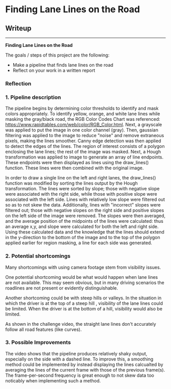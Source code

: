 # **Finding Lane Lines on the Road** 

## Writeup

---

**Finding Lane Lines on the Road**

The goals / steps of this project are the following:
* Make a pipeline that finds lane lines on the road
* Reflect on your work in a written report

### Reflection

### 1. Pipeline description

The pipeline begins by determining color thresholds to identify and mask colors appropriately. To identify yellow, orange, and white lane lines while masking the gray/black road, the RGB Color Codes Chart was referenced: https://www.rapidtables.com/web/color/RGB_Color.html. Next, a grayscale was applied to put the image in one color channel (gray). Then, gaussian filtering was applied to the image to reduce "noise" and remove extraneous pixels, making the lines smoother. Canny edge detection was then applied to detect the edges of the lines. The region of interest consists of a polygon enclosing the lane lines; the rest of the image was masked. Next, a Hough transformation was applied to image to generate an array of line endpoints. These endpoints were then displayed as lines using the draw_lines() function. These lines were then combined with the original image.

In order to draw a single line on the left and right lanes, the draw_lines() function was modified by sorting the lines output by the Hough transformation. The lines were sorted by slope; those with negative slope were associated with the right side, while those with positive slope were associated with the left side. Lines with relatively low slope were filtered out so as to not skew the data. Additionally, lines with "incorrect" slopes were filtered out; those with negative slopes on the right side and positive slopes on the left side of the image were removed. The slopes were then averaged, and the average position of the midpoints of the lines were calculated: thus an average x,y, and slope were calculated for both the left and right side. Using these calculated data and the knowledge that the lines should extend in the y-direction to the bottom of the image and to the top of the polygon applied earlier for region masking, a line for each side was generated.

[//]: # (Image References)
[image1]: ./test_images_output/solidWhiteCurve.jpg "Solid Lines"


### 2. Potential shortcomings

Many shortcomings with using camera footage stem from visibility issues. 

One potential shortcoming would be what would happen when lane lines are not available. This may seem obvious, but in many driving scenarios the roadlines are not present or evidently distinguishable.

Another shortcoming could be with steep hills or valleys. In the situation in which the driver is at the top of a steep hill , visibility of the lane lines could be limited. When the driver is at the bottom of a hill, visibility would also be limited.

As shown in the challenge video, the straight lane lines don't accurately follow all road features (like curves). 


### 3. Possible Improvements

The video shows that the pipeline produces relatively shaky output, especially on the side with a dashed line. To improve this, a smoothing method could be implemented by instead displaying the lines calcualted by averaging the lines of the current frame with those of the previous frame(s). The frame-per-second frequency is great enough to not skew data too noticably when implementing such a method. 
